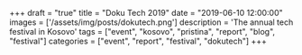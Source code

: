 +++
draft = "true"
title = "Doku Tech 2019"
date = "2019-06-10 12:00:00"
images = ['/assets/img/posts/dokutech.png']
description = 'The annual tech festival in Kosovo'
tags = ["event", "kosovo", "pristina", "report", "blog", "festival"]
categories = ["event", "report", "festival", "dokutech"]
+++

###
